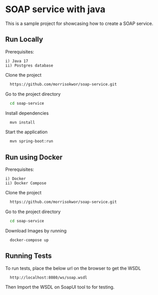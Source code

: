 
# SOAP service with java

This is a sample project for showcasing how to create a SOAP service.

## Run Locally

Prerequisites:

    i) Java 17
    ii) Postgres database 

Clone the project

```bash
  https://github.com/morrisokwor/soap-service.git
```

Go to the project directory

```bash
  cd soap-service
```

Install dependencies

```bash
  mvn install
```

Start the application

```bash
  mvn spring-boot:run
```


## Run using Docker

Prerequisites:

    i) Docker
    ii) Docker Compose 

Clone the project

```bash
  https://github.com/morrisokwor/soap-service.git
```

Go to the project directory

```bash
  cd soap-service
```

Download Images by running

```bash
  docker-compose up
```
## Running Tests

To run tests, place the below url on the browser to get the WSDL

```bash
  http://localhost:8080/ws/soap.wsdl
```

Then Import the WSDL on SoapUI tool to for testing.

